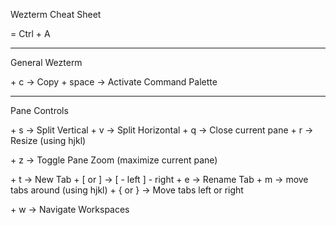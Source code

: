 Wezterm Cheat Sheet

<leader> = Ctrl + A

------------------------------------------------------------------------------------------

General Wezterm

<leader> + c            ->  Copy
<leader> + space        ->  Activate Command Palette


------------------------------------------------------------------------------------------

Pane Controls

<leader> + s            -> Split Vertical
<leader> + v            -> Split Horizontal
<leader> + q            -> Close current pane
<leader> + r            -> Resize (using hjkl)

<leader> + z            -> Toggle Pane Zoom (maximize current pane)

<leader> + t            -> New Tab
<leader> + [ or ]       -> [ - left ] - right
<leader> + e            -> Rename Tab
<leader> + m            -> move tabs around (using hjkl)
<leader> + { or }       -> Move tabs left or right


<leader> + w            -> Navigate Workspaces